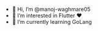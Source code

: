 - 👋 Hi, I’m @manoj-waghmare05
- 👀 I’m interested in Flutter ❤️
- 🌱 I’m currently learning GoLang


<!---
manoj-waghmare05/manoj-waghmare05 is a ✨ special ✨ repository because its `README.md` (this file) appears on your GitHub profile.
You can click the Preview link to take a look at your changes.
--->
